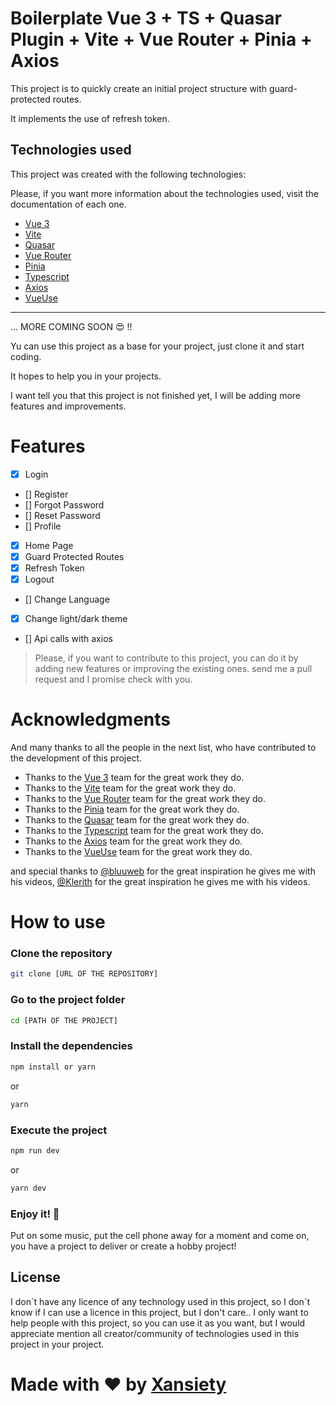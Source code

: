 # Boilerplate Vue 3 + TS + Quasar Plugin + Vite + Vue Router + Pinia + Axios

This project is to quickly create an initial project structure with guard-protected routes.

It implements the use of refresh token.

## Technologies used

This project was created with the following technologies:

Please, if you want more information about the technologies used, visit the documentation of each one.

- [Vue 3](https://vuejs.org)
- [Vite](https://vitejs.dev)
- [Quasar](https://quasar.dev)
- [Vue Router](https://router.vuejs.org)
- [Pinia](https://pinia.vuejs.org)
- [Typescript](https://www.typescriptlang.org)
- [Axios](https://axios-http.com)
- [VueUse](https://vueuse.org/)

*** 

  ... MORE COMING SOON 😍 !!

Yu can use this project as a base for your project, just clone it and start coding.

It hopes to help you in your projects.

I want tell you that this project is not finished yet, I will be adding more features and improvements.

# Features

- [x] Login
- [] Register
- [] Forgot Password
- [] Reset Password
- [] Profile
- [x] Home Page
- [x] Guard Protected Routes
- [x] Refresh Token
- [x] Logout
- [] Change Language 
- [x] Change light/dark theme
- [] Api calls with axios

> Please, if you want to contribute to this project, you can do it by adding new features or improving the existing ones. send me a pull request and I promise check with you.

# Acknowledgments

And many thanks to all the people in the next list, who have contributed to the development of this project.

- Thanks to the [Vue 3](https://vuejs.org) team for the great work they do.
- Thanks to the [Vite](https://vitejs.dev) team for the great work they do.
- Thanks to the [Vue Router](https://router.vuejs.org) team for the great work they do.
- Thanks to the [Pinia](https://pinia.vuejs.org) team for the great work they do.
- Thanks to the [Quasar](https://quasar.dev) team for the great work they do.
- Thanks to the [Typescript](https://www.typescriptlang.org) team for the great work they do.
- Thanks to the [Axios](https://axios-http.com) team for the great work they do.
- Thanks to the [VueUse](https://vueuse.org/) team for the great work they do.

and special thanks to  [@bluuweb](https://github.com/bluuweb)  for the great inspiration he gives me with his videos, [@Klerith](https://github.com/Klerith) for the great inspiration he gives me with his videos.


# How to use

### Clone the repository
```bash
git clone [URL OF THE REPOSITORY]
```

### Go to the project folder
```bash
cd [PATH OF THE PROJECT]
```

### Install the dependencies
```bash
npm install or yarn
```
or 
```bash
yarn
```

### Execute the project
```bash
npm run dev
```
or 
```bash
yarn dev
```

### Enjoy it! 🚀
Put on some music, put the cell phone away for a moment and come on, you have a project to deliver or create a hobby project!
 


## License

I don´t have any licence of any technology used in this project, so I don´t know if I can use a licence in this project, but I don't care.. I only want to help people with this project, so you can use it as you want, but I would appreciate mention all creator/community of technologies used in this project in your project.
 
# Made with ❤️ by [Xansiety](https://github.com/Xansiety) 